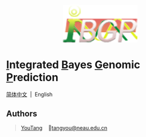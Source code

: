 <p align="center">
    <a href="http://ant.design">
        <img width="200" src="./img/LOGO.png">
    </a>
</p>

# [**I**]()ntegrated [**B**]()ayes [**G**]()enomic [**P**]()rediction

[简体中文](./README-zh_CN.md)&nbsp;&nbsp;|&nbsp;&nbsp;English

## Authors
> [YouTang](https://github.com/tangyou79) &nbsp;&nbsp; :e-mail:tangyou@neau.edu.cn
